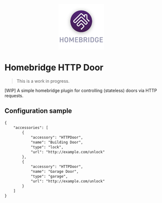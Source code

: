 <p align="center">
  <a href="https://github.com/homebridge/homebridge">
    <img src="https://github.com/homebridge/branding/raw/master/logos/homebridge-wordmark-logo-vertical.png" width="150" />
  </a>
</p>

# Homebridge HTTP Door

> This is a work in progress.

[WIP] A simple homebridge plugin for controlling (stateless) doors via HTTP requests.

## Configuration sample

```
{
    "accessories": [
        {
            "accessory": "HTTPDoor",
            "name": "Building Door",
            "type": "lock",
            "url": "http://example.com/unlock"
        },
        {
            "accessory": "HTTPDoor",
            "name": "Garage Door",
            "type": "garage",
            "url": "http://example.com/unlock"
        }
    ]
}
```